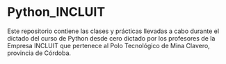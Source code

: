 # Python_INCLUIT
Este repositorio contiene las clases y prácticas llevadas a cabo durante el dictado del curso de Python desde cero dictado por los profesores de la Empresa INCLUIT que pertenece al Polo Tecnológico de Mina Clavero, provincia de Córdoba.
